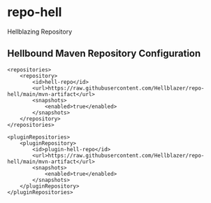 # repo-hell
Hellblazing Repository
## Hellbound Maven Repository Configuration

    <repositories>
        <repository>
            <id>hell-repo</id>
            <url>https://raw.githubusercontent.com/Hellblazer/repo-hell/main/mvn-artifact</url>
            <snapshots>
                <enabled>true</enabled>
            </snapshots>
        </repository>
    </repositories>

    <pluginRepositories>
        <pluginRepository>
            <id>plugin-hell-repo</id>
            <url>https://raw.githubusercontent.com/Hellblazer/repo-hell/main/mvn-artifact</url>
            <snapshots>
                <enabled>true</enabled>
            </snapshots>
        </pluginRepository>
    </pluginRepositories>
